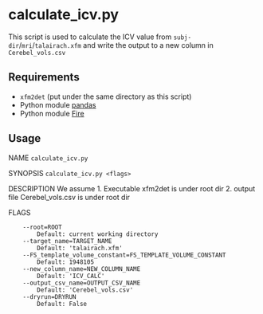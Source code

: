# calculate_icv.py
This script is used to calculate the ICV value from `subj-dir`/`mri`/`talairach.xfm` and write the output to a new column in `Cerebel_vols.csv`

## Requirements
* `xfm2det` (put under the same directory as this script)
* Python module [pandas](https://pandas.pydata.org/)
* Python module [Fire](https://github.com/google/python-fire)

## Usage
NAME
    `calculate_icv.py`
    
SYNOPSIS
   `calculate_icv.py <flags>`

DESCRIPTION
    We assume 
    1. Executable xfm2det is under root dir
    2. output file Cerebel_vols.csv is under root dir

FLAGS
```
    --root=ROOT
        Default: current working directory
    --target_name=TARGET_NAME
        Default: 'talairach.xfm'
    --FS_template_volume_constant=FS_TEMPLATE_VOLUME_CONSTANT
        Default: 1948105
    --new_column_name=NEW_COLUMN_NAME
        Default: 'ICV_CALC'
    --output_csv_name=OUTPUT_CSV_NAME
        Default: 'Cerebel_vols.csv'
    --dryrun=DRYRUN
        Default: False
```
